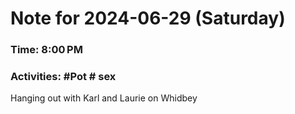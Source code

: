 # Note for 2024-06-29 (Saturday)
### Time: 8:00 PM
### Activities: #Pot  # sex

Hanging out with Karl and Laurie on Whidbey
